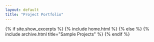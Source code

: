 ```yaml
---
layout: default
title: "Project Portfolio"
---
```


{% if site.show_excerpts %}
  {% include home.html %}
{% else %}
  {% include archive.html title="Sample Projects" %}
{% endif %}
